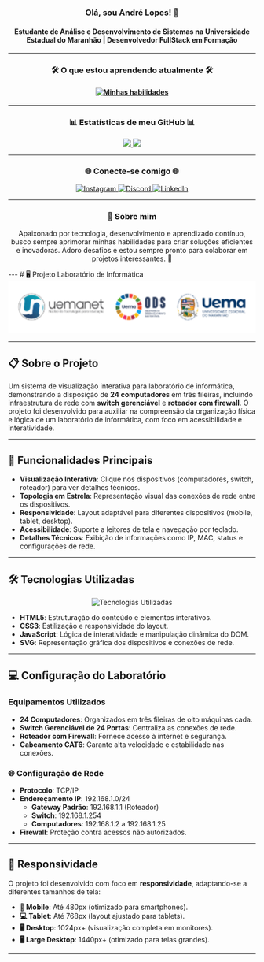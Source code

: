 <h3 align="center">Olá, sou André Lopes! 🚀</h3> <h4 align="center">Estudante de Análise e Desenvolvimento de Sistemas na Universidade Estadual do Maranhão | Desenvolvedor FullStack em Formação</h4> <hr> <h3 align="center">🛠️ O que estou aprendendo atualmente 🛠️</h3>
<h4 align="center"> <a href="https://www.alura.com.br/"> <img src="https://skillicons.dev/icons?i=html,css,js,github,vscode,python,mysql&perline=7" alt="Minhas habilidades" /> </a> </h4> <hr> <h3 align="center">📊 Estatísticas de meu GitHub 📊</h3> <div align="center"> <a href="https://github.com/agenciadigitalslz"> <img loading="lazy" height="180em" src="https://github-readme-stats.vercel.app/api/top-langs/?username=agenciadigitalslz&layout=compact&langs_count=7&theme=dracula"/> <img loading="lazy" height="180em" src="https://github-readme-stats.vercel.app/api?username=agenciadigitalslz&show_icons=true&theme=dracula&include_all_commits=true&count_private=true"/> </a> </div> <hr> <h3 align="center">🌐 Conecte-se comigo 🌐</h3> <div align="center"> <a href="https://www.instagram.com/agenciadigitalslz/" target="_blank"> <img src="https://img.shields.io/badge/-Instagram-%23E4405F?style=for-the-badge&logo=instagram&logoColor=white" alt="Instagram" /> </a> <a href="https://discord.gg/yujkai" target="_blank"> <img src="https://img.shields.io/badge/Discord-7289DA?style=for-the-badge&logo=discord&logoColor=white" alt="Discord" /> </a> <a href="https://www.linkedin.com/in/andre7lopes/" target="_blank"> <img src="https://img.shields.io/badge/-LinkedIn-%230077B5?style=for-the-badge&logo=linkedin&logoColor=white" alt="LinkedIn" /> </a> </div> <hr> <h3 align="center">💬 Sobre mim</h3> <p align="center"> Apaixonado por tecnologia, desenvolvimento e aprendizado contínuo, busco sempre aprimorar minhas habilidades para criar soluções eficientes e inovadoras. Adoro desafios e estou sempre pronto para colaborar em projetos interessantes. 🚀 </p>
---
# 🖥️ Projeto Laboratório de Informática

<div align="center">
  <img src="img/cab.png" alt="Banner do Laboratório" width="800"/>
</div>

---

## 📋 Sobre o Projeto

Um sistema de visualização interativa para laboratório de informática, demonstrando a disposição de **24 computadores** em três fileiras, incluindo infraestrutura de rede com **switch gerenciável** e **roteador com firewall**. O projeto foi desenvolvido para auxiliar na compreensão da organização física e lógica de um laboratório de informática, com foco em acessibilidade e interatividade.

---

## 🎯 Funcionalidades Principais

- **Visualização Interativa**: Clique nos dispositivos (computadores, switch, roteador) para ver detalhes técnicos.
- **Topologia em Estrela**: Representação visual das conexões de rede entre os dispositivos.
- **Responsividade**: Layout adaptável para diferentes dispositivos (mobile, tablet, desktop).
- **Acessibilidade**: Suporte a leitores de tela e navegação por teclado.
- **Detalhes Técnicos**: Exibição de informações como IP, MAC, status e configurações de rede.

---

## 🛠️ Tecnologias Utilizadas

<div align="center">
  <img src="https://skillicons.dev/icons?i=html,css,js,svg" alt="Tecnologias Utilizadas" />
</div>

- **HTML5**: Estruturação do conteúdo e elementos interativos.
- **CSS3**: Estilização e responsividade do layout.
- **JavaScript**: Lógica de interatividade e manipulação dinâmica do DOM.
- **SVG**: Representação gráfica dos dispositivos e conexões de rede.

---

## 💻 Configuração do Laboratório

### Equipamentos Utilizados

- **24 Computadores**: Organizados em três fileiras de oito máquinas cada.
- **Switch Gerenciável de 24 Portas**: Centraliza as conexões de rede.
- **Roteador com Firewall**: Fornece acesso à internet e segurança.
- **Cabeamento CAT6**: Garante alta velocidade e estabilidade nas conexões.

### 🌐 Configuração de Rede

- **Protocolo**: TCP/IP
- **Endereçamento IP**: 192.168.1.0/24
  - **Gateway Padrão**: 192.168.1.1 (Roteador)
  - **Switch**: 192.168.1.254
  - **Computadores**: 192.168.1.2 a 192.168.1.25
- **Firewall**: Proteção contra acessos não autorizados.

---

## 📱 Responsividade

O projeto foi desenvolvido com foco em **responsividade**, adaptando-se a diferentes tamanhos de tela:

- **📱 Mobile**: Até 480px (otimizado para smartphones).
- **💻 Tablet**: Até 768px (layout ajustado para tablets).
- **🖥️ Desktop**: 1024px+ (visualização completa em monitores).
- **🖥️ Large Desktop**: 1440px+ (otimizado para telas grandes).

---
